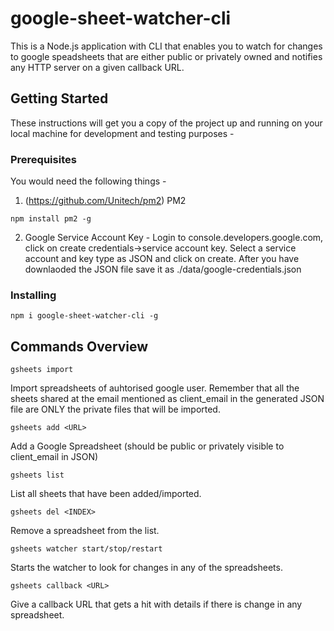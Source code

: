 # google-sheet-watcher-cli

This is a Node.js application with CLI that enables you to watch for changes to google speadsheets that are either public or privately owned and notifies any HTTP server on a given callback URL. 

## Getting Started

These instructions will get you a copy of the project up and running on your local machine for development and testing purposes -

### Prerequisites

You would need the following things - 
1. (https://github.com/Unitech/pm2) PM2
```
npm install pm2 -g
```
2. Google Service Account Key - Login to console.developers.google.com, click on create credentials->service account key. Select a service account and key type as JSON and click on create. After you have downlaoded the JSON file save it as ./data/google-credentials.json

### Installing

```
npm i google-sheet-watcher-cli -g
```


## Commands Overview

```
gsheets import
```
Import spreadsheets of auhtorised google user. Remember that all the sheets shared at the email mentioned as client_email in the generated JSON file are ONLY the private files that will be imported.

```
gsheets add <URL>
```
Add a Google Spreadsheet (should be public or privately visible to client_email in JSON)
```
gsheets list
```
List all sheets that have been added/imported.
```
gsheets del <INDEX>
```
Remove a spreadsheet from the list.
```
gsheets watcher start/stop/restart
```
Starts the watcher to look for changes in any of the spreadsheets.
```
gsheets callback <URL>
```
Give a callback URL that gets a hit with details if there is change in any spreadsheet.
